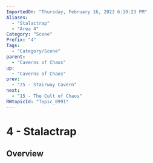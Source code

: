 ```yaml
---
ImportedOn: "Thursday, February 16, 2023 6:10:23 PM"
Aliases:
  - "Stalactrap"
  - "Area 4"
Category: "Scene"
Prefix: "4"
Tags:
  - "Category/Scene"
parent:
  - "Caverns of Chaos"
up:
  - "Caverns of Chaos"
prev:
  - "25 - Stairway Cavern"
next:
  - "15 - The Cult of Chaos"
RWtopicId: "Topic_8991"
---
```

# 4 - Stalactrap
## Overview

